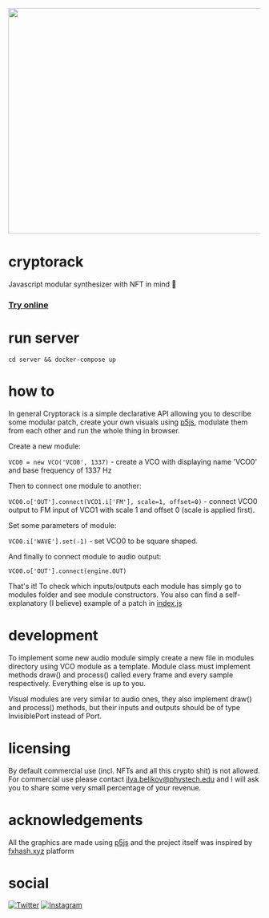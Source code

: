 <p align="center">
  <img width="600" height="450" src="https://media.giphy.com/media/BYtdKil4uF281YWoEY/giphy.gif">
</p>

# cryptorack
Javascript modular synthesizer with NFT in mind 🤦

### [Try online](http://165.232.84.250:1337/17aa5afb9bce4072cb3f65ed67bf3e3e93f244d768de08b23a46fd6c3b8bf6033f230d746535125d8de77d5342/index.html)

# run server

```cd server && docker-compose up```

# how to
In general Cryptorack is a simple declarative API allowing you to describe some modular patch, create your own visuals using [p5js](https://p5js.org), modulate them from each other and run the whole thing in browser.

Create a new module:

` VCO0 = new VCO('VCO0', 1337) ` - create a VCO with displaying name 'VCO0' and base frequency of 1337 Hz

Then to connect one module to another:

` VCO0.o['OUT'].connect(VCO1.i['FM'], scale=1, offset=0) ` - connect VCO0 output to FM input of VCO1 with scale 1 and offset 0 (scale is applied first).

Set some parameters of module:

` VCO0.i['WAVE'].set(-1) ` - set VCO0 to be square shaped.

And finally to connect module to audio output:

` VCO0.o['OUT'].connect(engine.OUT) `

That's it! To check which inputs/outputs each module has simply go to modules folder and see module constructors. You also can find a self-explanatory (I believe) example of a patch in [index.js](index.js)

# development
To implement some new audio module simply create a new file in modules directory using VCO module as a template. Module class must implement methods draw() and process() called every frame and every sample respectively. Everything else is up to you.

Visual modules are very similar to audio ones, they also implement draw() and process() methods, but their inputs and outputs should be of type InvisiblePort instead of Port.

# licensing
By default commercial use (incl. NFTs and all this crypto shit) is not allowed. For commercial use please contact ilya.belikov@phystech.edu and I will ask you to share some very small percentage of your revenue.

# acknowledgements
All the graphics are made using [p5js](https://p5js.org) and the project itself was inspired by [fxhash.xyz](https://fxhash.xyz) platform

# social
[![Twitter](https://img.shields.io/badge/Twitter-1DA1F2?style=for-the-badge&logo=twitter&logoColor=white)](https://twitter.com/ferluht) [![Instagram](https://img.shields.io/badge/Instagram-E4405F?style=for-the-badge&logo=instagram&logoColor=white)](https://instagram.com/neurussia)
